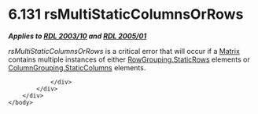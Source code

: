 <html dir="LTR" xmlns:mshelp="http://msdn.microsoft.com/mshelp" xmlns:ddue="http://ddue.schemas.microsoft.com/authoring/2003/5" xmlns:xlink="http://www.w3.org/1999/xlink" xmlns:tool="http://www.microsoft.com/tooltip">
    <head>
        <meta http-equiv="Content-Type" content="text/html; CHARSET=utf-8"></meta>
        <meta name="save" content="history"></meta>
        <title>6.131 rsMultiStaticColumnsOrRows</title>
        <xml>
            <mshelp:toctitle title="6.131 rsMultiStaticColumnsOrRows"></mshelp:toctitle>
            <mshelp:rltitle title="[MS-RDL]: rsMultiStaticColumnsOrRows"></mshelp:rltitle>
            <mshelp:keyword index="A" term="61161ad5-8ae5-4a7b-b050-9bcccd1e7045"></mshelp:keyword>
            <mshelp:attr name="DCSext.ContentType" value="open specification"></mshelp:attr>
            <mshelp:attr name="AssetID" value="61161ad5-8ae5-4a7b-b050-9bcccd1e7045"></mshelp:attr>
            <mshelp:attr name="TopicType" value="kbRef"></mshelp:attr>
            <mshelp:attr name="DCSext.Title" value="[MS-RDL]: rsMultiStaticColumnsOrRows" />
        </xml>
    </head>
    <body>
        <div id="header">
            <h1 class="heading">6.131 rsMultiStaticColumnsOrRows</h1>
        </div>
        <div id="mainSection">
            <div id="mainBody">
                <div id="allHistory" class="saveHistory"></div>
                <div id="sectionSection0" class="section" name="collapseableSection">
                    

<p><b><i>Applies to </i></b><a href="a7e2ad00-07c8-4f6d-80ab-3ad55df7b233.html"><b><i>RDL 2003/10</i></b></a><b><i>
and </i></b><a href="3ebe2912-4958-4832-b391-cad1f5e13338.html"><b><i>RDL 2005/01</i></b></a></p>

<p><i>rsMultiStaticColumnsOrRows</i> is a critical error that
will occur if a <a href="25419c0a-c7c6-43d7-8ca5-1af842666dcb.html">Matrix</a>
contains multiple instances of either <a href="adcebcf8-27d8-4c95-8106-66e2a1a496bf.html">RowGrouping.StaticRows</a>
elements or <a href="5c587b52-ee3e-429d-8a04-1235bf7250da.html">ColumnGrouping.StaticColumns</a>
elements.</p>


                </div>
            </div>
        </div>
    </body>
</html>